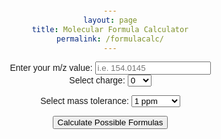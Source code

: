 ```yaml
---
layout: page
title: Molecular Formula Calculator
permalink: /formulacalc/
---
```


<html lang="en">
<head>
    <meta charset="UTF-8">
    <meta name="viewport" content="width=device-width, initial-scale=1.0">
    <style>
        body {
            font-family: Arial, sans-serif;
            text-align: center;
            margin: 20px;
        }
        #calculator {
            max-width: 400px;
            margin: auto;
        }
    </style>
</head>
<body>

<div id="calculator">
    <label for="inputMass">Enter your m/z value: </label>
    <input type="text" id="inputMass" placeholder="i.e. 154.0145">
</div>

<div id="options">
<label for="charge">Select charge:</label>
<select id="charge">
    <option value="-1">-1</option>
    <option value="0" selected>0</option>
    <option value="+1">+1</option>
</select>

<label for="ppm">Select mass tolerance:</label>
<select id="ppm">
    <option value="0.5">0.5 ppm</option>
    <option value="0.75">0.75 ppm</option>
    <option value="1" selected>1 ppm</option>
    <option value="2">2 ppm</option>
    <option value="5">5 ppm</option>
    <option value="10">10 ppm</option>
</select>
</div>

<div>
<button onclick="calculateFormulas()">Calculate Possible Formulas</button>

<p id="result"></p>
</div>


<script>
 function molecularFormulasWithinTolerance(targetMass, charge, tolerance) {
  // Define atomic masses
  const atomicMasses = {
    H: 1.0079,
    C: 12.0107,
    N: 14.0067,
    O: 15.9994,
    Cl: 35.4530,
    S: 32.0650
  };

  // Helper function to calculate the molecular mass of the current formula
  function calculateMolecularMass(formula) {
    return Object.keys(formula).reduce((mass, atom) => mass + formula[atom] * atomicMasses[atom], 0);
  }

  // Array to store valid formulas within tolerance
  const formulasWithinTolerance = [];
  const differenceValues = [];

  // Iterate through possible combinations
  for (let c = 0; c <= 10; c++) {
    for (let h = 0; h <= 10; h++) {
      for (let n = 0; n <= 5; n++) {
        for (let o = 0; o <= 10; o++) {
        	if (o / c < 1.6 && n / c < 1.6 && h/c > 0.4) {
            for (let cl = 0; cl <= 0; cl++) {
              for (let s = 0; s <= 0; s++) {
                const formula = { C: c, H: h, N: n, O: o, Cl: cl, S: s };
                const mass = calculateMolecularMass(formula) - charge * 5.48579909065e-4;
                const massError = 1000*(targetMass - mass) / mass;

                if (Math.abs(massError) <= tolerance) {
                  formulasWithinTolerance.push(formula);
                  differenceValues.push(massError);
                }
              }
            }
          }
        }
      }
    }
  }

  return [formulasWithinTolerance,differenceValues];
}

// Example usage


function calculateFormulas() {
	document.getElementById('result').innerHTML = ""
	const measuredMass = document.getElementById('inputMass').value;
  const charge = document.getElementById('charge').value;
  const massTolerance = document.getElementById('ppm').value; // Tolerance in ppm
  const [formulasWithinTolerance, differenceValues] = molecularFormulasWithinTolerance(measuredMass, charge, massTolerance);
  formulasWithinTolerance.forEach((formula, index) => {
  	const formulaString = Object.keys(formula)
    .filter(atom => formula[atom] !== 0)
    .map(atom => `${atom}${formula[atom]}`)
    .join('');
  	document.getElementById('result').innerHTML += `${index + 1}. ${formulaString}  ${differenceValues[index].toFixed(2)} ppm <br>`;
	});

}

console.log(`Molecular Formulas within ${massTolerance} mass tolerance:`);

</script>